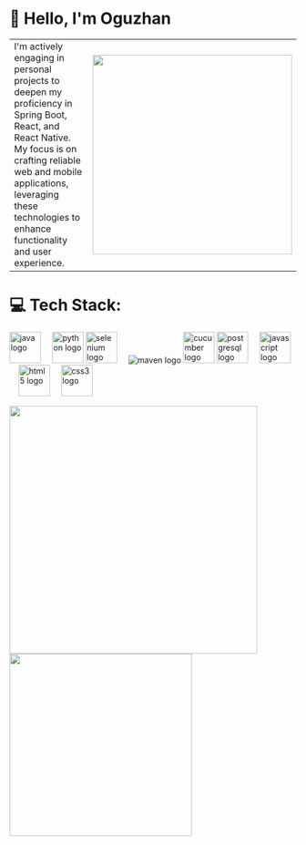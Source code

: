 # 💫 Hello, I'm Oguzhan

<table>
  <tr>
    <td>
      I'm actively engaging in personal projects to deepen my proficiency in Spring Boot, React, and React Native. My focus is on crafting reliable web and mobile applications, leveraging these technologies to enhance functionality and user experience.
    </td>
    <td>
      <img src="https://github.com/emiruyanik/emiruyanik/assets/141172584/580231ce-dc3f-413c-8ff9-58aa4bb77591"  width="350"/>
    </td>
  </tr>
</table>


<!-- Tech Stack Section -->
# 💻 Tech Stack:
<div align="left">
  <img src="https://cdn.jsdelivr.net/gh/devicons/devicon/icons/java/java-original.svg" height="55" alt="java logo"  />
  <img width="12" />
  <img src="https://www.svgrepo.com/show/376344/python.svg" height="55" alt="python logo"  />
   <img src="https://cdn.jsdelivr.net/gh/devicons/devicon/icons/selenium/selenium-original.svg" height="55" alt="selenium logo"  />
  <img width="12" />
  <img src="https://www.svgrepo.com/show/376335/maven.svgheight="55" alt="maven logo"  />
  <img src="https://cdn.jsdelivr.net/gh/devicons/devicon/icons/cucumber/cucumber-plain.svg" height="55" alt="cucumber logo"  />
  <img src="https://cdn.jsdelivr.net/gh/devicons/devicon/icons/postgresql/postgresql-original.svg" height="55" alt="postgresql logo"  />
  <img width="12" />
  <img src="https://cdn.jsdelivr.net/gh/devicons/devicon/icons/javascript/javascript-original.svg" height="55" alt="javascript logo"  />
  <img width="12" />
  <img src="https://cdn.jsdelivr.net/gh/devicons/devicon/icons/html5/html5-original.svg" height="55" alt="html5 logo"  />
  <img width="12" />
  <img src="https://cdn.jsdelivr.net/gh/devicons/devicon/icons/css3/css3-original.svg" height="55" alt="css3 logo"  />
  <img width="12" />
 
</div>
<!-- Stats and GIF Section -->
<p float="left">
  <img src="https://github-readme-streak-stats.herokuapp.com/?user=oguzzhanturkmen&theme=dark&hide_border=true" width="435" />
  <img src="https://github-readme-stats.vercel.app/api/top-langs/?username=oguzzhanturkmen&theme=dark&hide_border=true&include_all_commits=true&count_private=true&layout=compact" width="320" /> 
  
</p>




